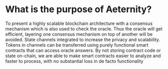 

# **What is the purpose of Aeternity?**


To present a highly scalable blockchain architecture with a consensus mechanism which is also used to check the oracle. Thus the oracle will get efficient, layering one consensus mechanism on top of another will be avoided. State channels integrated to increase the privacy and scalability. Tokens in channels can be transferred using purely functional smart contracts that can access oracle answers. By not storing contract code or state on-chain, we are able to make smart contracts easier to analyze and faster to process, with no substantial loss in de facto functionality